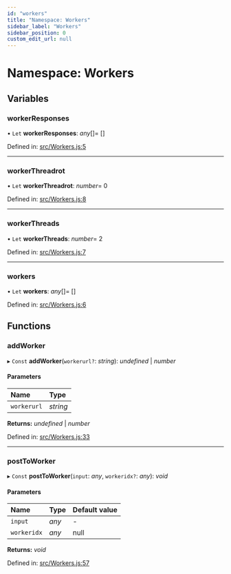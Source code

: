 ```yaml
---
id: "workers"
title: "Namespace: Workers"
sidebar_label: "Workers"
sidebar_position: 0
custom_edit_url: null
---
```


# Namespace: Workers

## Variables

### workerResponses

• `Let` **workerResponses**: *any*[]= []

Defined in: [src/Workers.js:5](https://github.com/brainsatplay/brainsatplay/blob/7c4f781/src/library/src/Workers.js#L5)

___

### workerThreadrot

• `Let` **workerThreadrot**: *number*= 0

Defined in: [src/Workers.js:8](https://github.com/brainsatplay/brainsatplay/blob/7c4f781/src/library/src/Workers.js#L8)

___

### workerThreads

• `Let` **workerThreads**: *number*= 2

Defined in: [src/Workers.js:7](https://github.com/brainsatplay/brainsatplay/blob/7c4f781/src/library/src/Workers.js#L7)

___

### workers

• `Let` **workers**: *any*[]= []

Defined in: [src/Workers.js:6](https://github.com/brainsatplay/brainsatplay/blob/7c4f781/src/library/src/Workers.js#L6)

## Functions

### addWorker

▸ `Const` **addWorker**(`workerurl?`: *string*): *undefined* \| *number*

#### Parameters

| Name | Type |
| :------ | :------ |
| `workerurl` | *string* |

**Returns:** *undefined* \| *number*

Defined in: [src/Workers.js:33](https://github.com/brainsatplay/brainsatplay/blob/7c4f781/src/library/src/Workers.js#L33)

___

### postToWorker

▸ `Const` **postToWorker**(`input`: *any*, `workeridx?`: *any*): *void*

#### Parameters

| Name | Type | Default value |
| :------ | :------ | :------ |
| `input` | *any* | - |
| `workeridx` | *any* | null |

**Returns:** *void*

Defined in: [src/Workers.js:57](https://github.com/brainsatplay/brainsatplay/blob/7c4f781/src/library/src/Workers.js#L57)
